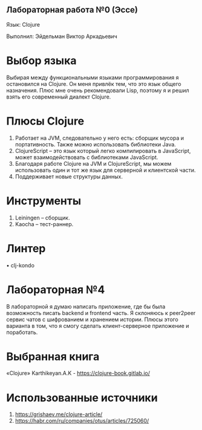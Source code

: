 ## Лабораторная работа №0 (Эссе)

Язык: Clojure

Выполнил: Эйдельман Виктор Аркадьевич

# Выбор языка
Выбирая между функциональными языками программирования я остановился на Clojure. Он меня привлёк тем, что это язык общего назначения. Плюс мне очень рекомендовали Lisp, поэтому я и решил взять его современный диалект Clojure. 

# Плюсы Clojure
1.	Работает на JVM, следовательно у него есть: сборщик мусора и портативность. Также можно использовать библиотеки Java.
2.	ClojureScript – это язык который легко компилировать в JavaScript, может взаимодействовать с библиотеками JavaScript.
3.	Благодаря работе Clojure на JVM и ClojureScript, мы можем использовать один и тот же язык для серверной и клиентской части.
4.	Поддерживает новые структуры данных. 
# Инструменты
1.	Leiningen – сборщик.
2.	Kaocha – тест-раннер.

# Линтер
•	clj-kondo

# Лабораторная №4
В лабораторной я думаю написать приложение, где бы была возможность писать backend и frontend часть.
Я склоняюсь к peer2peer сервис чатов с шифрованием и хранением истории. Плюсы этого варианта в том, что я смогу сделать клиент-серверное приложение и поработать.

# Выбранная книга
«Clojure» Karthikeyan.A.K - https://clojure-book.gitlab.io/

# Использованные источники
1. https://grishaev.me/clojure-article/
2. https://habr.com/ru/companies/otus/articles/725060/
